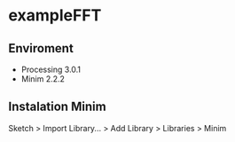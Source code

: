 # exampleFFT

## Enviroment
- Processing 3.0.1
- Minim 2.2.2

## Instalation Minim
Sketch > Import Library... > Add Library > Libraries > Minim
